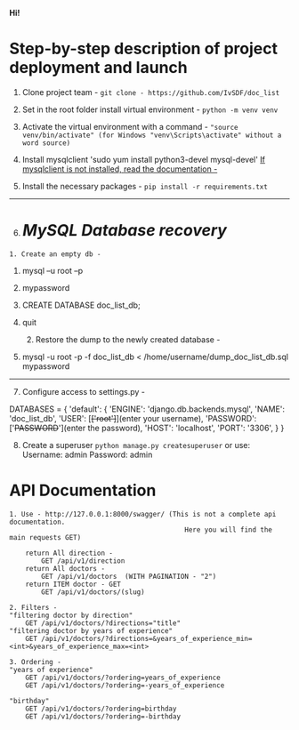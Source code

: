 **Hi!**


# **Step-by-step description of project deployment and launch**

   1. Clone project team -
`git clone - https://github.com/IvSDF/doc_list`

   2. Set in the root folder install virtual environment -
`python -m venv venv`

   3. Activate the virtual environment with a command -
`"source venv/bin/activate" (for Windows "venv\Scripts\activate" without a word source)`

   4. Install mysqlclient
'sudo yum install python3-devel mysql-devel'
[If mysqlclient is not installed, read the documentation - ](https://pypi.org/project/mysqlclient/)

   5. Install the necessary packages -
`pip install -r requirements.txt`

_______________________________________________________________________________
   6. # **_MySQL Database recovery_**

    1. Create an empty db -

1. mysql –u root –p
2. mypassword
3. CREATE DATABASE doc_list_db;
4. quit



    2. Restore the dump to the newly created database - 

1. mysql -u root -p -f doc_list_db < /home/username/dump_doc_list_db.sql
   mypassword
_________________________________________________________________________________

   7. Configure access to settings.py - 

DATABASES = {
    'default': {
        'ENGINE': 'django.db.backends.mysql',
        'NAME': 'doc_list_db',
        'USER': [~~['root']~~](enter your username),
        'PASSWORD': ['~~PASSWORD~~'](enter the password),
        'HOST': 'localhost',
        'PORT': '3306',
    }
}

   8. Сreate a superuser
`python manage.py createsuperuser`
or use:
    Username: admin
    Password: admin



# **API Documentation**

    1. Use - http://127.0.0.1:8000/swagger/ (This is not a complete api documentation. 
                                                Here you will find the main requests GET)

        return All direction - 
            GET /api/v1/direction
        return All doctors - 
            GET /api/v1/doctors  (WITH PAGINATION - "2")
        return ITEM doctor - GET 
            GET /api/v1/doctors/(slug) 

    2. Filters - 
    "filtering doctor by direction"
        GET /api/v1/doctors/?directions="title"
    "filtering doctor by years of experience"
        GET /api/v1/doctors/?directions=&years_of_experience_min=<int>&years_of_experience_max=<int>

    3. Ordering - 
    "years of experience"
        GET /api/v1/doctors/?ordering=years_of_experience
        GET /api/v1/doctors/?ordering=-years_of_experience

    "birthday"
        GET /api/v1/doctors/?ordering=birthday
        GET /api/v1/doctors/?ordering=-birthday
